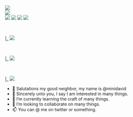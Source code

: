 
<br>
<img src="https://img.shields.io/badge/Gamedev-000000"></img>
<br>
<img src="https://img.shields.io/badge/Lua-000000?style=for-the-badge&logo=lua&logoColor=white"></img>
<br>
<img src="https://img.shields.io/badge/TIC-80-FFFFFF?style=for-the-badge&logo=tic80&logoColor=blue"></img>
<img src="https://img.shields.io/badge/Love2D-FFFFFF?style=for-the-badge&logo=love2d&logoColor=blue"></img>
<img src="https://img.shields.io/badge/PICO-8-FFFFFF?style=for-the-badge&logo=pico8&logoColor=red"></img>
<img src="https://img.shields.io/badge/Defold-FFFFFF?style=for-the-badge&logo=defold&logoColor=white"></img>


<br><br>
|_      <img src="https://img.shields.io/badge/Dart-000000?style=for-the-badge&logo=dart&logoColor=black"></img>


<br><br>
|_      <img src="https://img.shields.io/badge/HTML5-000000?style=for-the-badge&logo=HTML5&logoColor=white"></img>


<br><br>
|_      <img src="https://img.shields.io/badge/C++-000000?style=for-the-badge&logo=HTML5&logoColor=black"></img>


- 👋 Salutations my good neighbor, my name is @minidavid
- 👀 Sincerely unto you, I say I am interested in many things.
- 🌱 I’m currently learning the craft of many things.
- 💞️ I’m looking to collaborate on many things.
- 📫 You can @ me on twitter or something.

<!---
minidavid/minidavid is a ✨ special ✨ repository because its `README.md` (this file) appears on your GitHub profile.
You can click the Preview link to take a look at your changes.
--->
